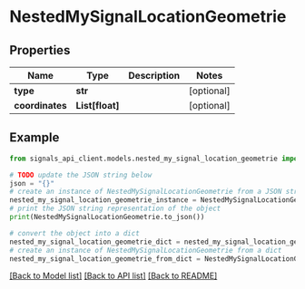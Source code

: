 # NestedMySignalLocationGeometrie


## Properties

Name | Type | Description | Notes
------------ | ------------- | ------------- | -------------
**type** | **str** |  | [optional] 
**coordinates** | **List[float]** |  | [optional] 

## Example

```python
from signals_api_client.models.nested_my_signal_location_geometrie import NestedMySignalLocationGeometrie

# TODO update the JSON string below
json = "{}"
# create an instance of NestedMySignalLocationGeometrie from a JSON string
nested_my_signal_location_geometrie_instance = NestedMySignalLocationGeometrie.from_json(json)
# print the JSON string representation of the object
print(NestedMySignalLocationGeometrie.to_json())

# convert the object into a dict
nested_my_signal_location_geometrie_dict = nested_my_signal_location_geometrie_instance.to_dict()
# create an instance of NestedMySignalLocationGeometrie from a dict
nested_my_signal_location_geometrie_from_dict = NestedMySignalLocationGeometrie.from_dict(nested_my_signal_location_geometrie_dict)
```
[[Back to Model list]](../README.md#documentation-for-models) [[Back to API list]](../README.md#documentation-for-api-endpoints) [[Back to README]](../README.md)


